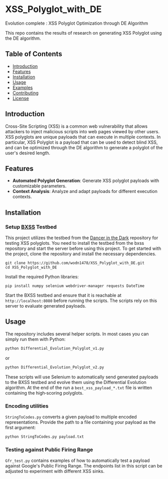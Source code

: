 # XSS_Polyglot_with_DE
 Evolution complete : XSS Polyglot Optimization through DE Algorithm

This repo contains the results of research on generating XSS Polyglot using the DE algorithm.

## Table of Contents

- [Introduction](#introduction)
- [Features](#features)
- [Installation](#installation)
- [Usage](#usage)
- [Examples](#examples)
- [Contributing](#contributing)
- [License](#license)

## Introduction

Cross-Site Scripting (XSS) is a common web vulnerability that allows attackers to inject malicious scripts into web pages viewed by other users. XSS polyglots are unique payloads that can execute in multiple contexts. In particular, XSS Polyglot is a payload that can be used to detect blind XSS, and can be optimized through the DE algorithm to generate a polyglot of the user's desired length.

## Features

- **Automated Polyglot Generation**: Generate XSS polyglot payloads with customizable parameters.
- **Context Analysis**: Analyze and adapt payloads for different execution contexts.

## Installation
### Setup [BXSS](https://github.com/polyxss/bxss) Testbed
This project utilizes the testbed from the [Dancer in the Dark](https://github.com/polyxss/bxss) repository for testing XSS polyglots. You need to install the testbed from the bxss repository and start the server before using this project.
To get started with the project, clone the repository and install the necessary dependencies.

```
git clone https://github.com/wodn1478/XSS_Polyglot_with_DE.git
cd XSS_Polyglot_with_DE

```
Install the required Python libraries:

```
pip install numpy selenium webdriver-manager requests DateTime
```

Start the BXSS testbed and ensure that it is reachable at
`http://localhost:8080` before running the scripts. The scripts rely on this
server to evaluate generated payloads.

## Usage

The repository includes several helper scripts. In most cases you can simply
run them with Python:

```bash
python Differential_Evolution_Polyglot_v1.py
```

or

```bash
python Differential_Evolution_Polyglot_v2.py
```

These scripts will use Selenium to automatically send generated payloads to the
BXSS testbed and evolve them using the Differential Evolution algorithm. At the
end of the run a `best_xss_payload_*.txt` file is written containing the
high‑scoring polyglots.

### Encoding utilities

`StringToCodes.py` converts a given payload to multiple encoded
representations. Provide the path to a file containing your payload as the first
argument:

```bash
python StringToCodes.py payload.txt
```

### Testing against Public Firing Range

`Gfr_test.py` contains examples of how to automatically test a payload against
Google's Public Firing Range. The endpoints list in this script can be adjusted
to experiment with different XSS sinks.
